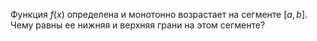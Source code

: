 Функция $f(x)$ определена и монотонно возрастает на сегменте $[a,b]$. Чему равны ее нижняя и верхняя грани на этом сегменте?